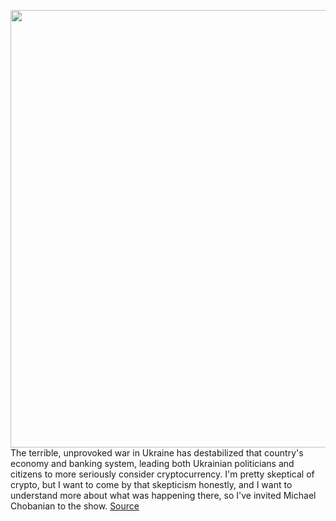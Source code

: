 <img src='https://cdn.vox-cdn.com/thumbor/mGLBNLm4ytoTCTqGm7PJLgV5YoE=/0x0:2050x1367/1200x675/filters:focal(861x520:1189x848)/cdn.vox-cdn.com/uploads/chorus_image/image/70904795/VRG_ILLO_Decoder_Michael_Chobanian.0.jpg' width='700px' /><br/>
The terrible, unprovoked war in Ukraine has destabilized that country's economy and banking system, leading both Ukrainian politicians and citizens to more seriously consider cryptocurrency. I'm pretty skeptical of crypto, but I want to come by that skepticism honestly, and I want to understand more about what was happening there, so I've invited Michael Chobanian to the show.
<a href='https://www.theverge.com/23138465/decoder-ukraine-war-cryptocurrency-michael-chobanian-interview-bitcoin-usdt'> Source <a/>